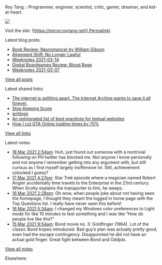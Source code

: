 Roy Tang :: Programmer, engineer, scientist, critic, gamer, dreamer, and kid-at-heart.

![](https://roytang.net/img/profile.jpg)

Visit the site: ![https://mirror.roytang.net](.Permalink)

Latest blog posts:
    

- [Book Review: Neuromancer by William Gibson](https://mirror.roytang.net/2021/03/book-review-neuromancer-by-william-gibson/)
- [Alignment Shift: No Longer Lawful](https://mirror.roytang.net/2021/03/alignment-shift-no-longer-lawful/)
- [Weeknotes 2021-03-14](https://mirror.roytang.net/2021/03/weeknotes-2021-03-14/)
- [Digital Boardgames Review: Blood Rage](https://mirror.roytang.net/2021/03/digital-boardgames-review-blood-rage/)
- [Weeknotes 2021-03-07](https://mirror.roytang.net/2021/03/weeknotes-2021-03-07/)

[View all posts](https://mirror.roytang.net/blog)

Latest shared links:
    

- [The internet is splitting apart. The Internet Archive wants to save it all forever.](https://mirror.roytang.net/2021/03/the-internet-is-splitting-apart-the-internet-archive-wants-to-save-it-all-forever/)
- [Stop Keeping Score](https://mirror.roytang.net/2021/03/stop-keeping-score/)
- [writings](https://mirror.roytang.net/2021/03/writings/)
- [An opinionated list of best practices for textual websites](https://mirror.roytang.net/2021/03/an-opinionated-list-of-best-practices-for-textual-websites/)
- [How I cut GTA Online loading times by 70%](https://mirror.roytang.net/2021/03/how-i-cut-gta-online-loading-times-by-70/)

[View all links](https://mirror.roytang.net/links)

Latest notes:
    

- [18 Mar 2021 2:54am](https://mirror.roytang.net/2021/03/1372380839728713730/): Huh, just found out someone with a nontrivial following on PH twitter has blocked me. Not anyone I know personally and not anyone I remember getting into any argument with, but still curious as I find myself largely inoffensive lol. Still, achievement unlocked I guess?
- [17 Mar 2021 4:27pm](https://mirror.roytang.net/2021/03/1372223129209208838/): Star Trek episode where a magician named Robert Angier accidentally time travels to the Enterprise in the 23rd century. When Scotty explains the transporter to him, he weeps.
- [16 Mar 2021 2:28pm](https://mirror.roytang.net/2021/03/gr4j6py/): Oh wow, when people joke about not having seen the homepage, I thought they meant the logged in home page with the Top Questions list. I really have never seen this before!
- [16 Mar 2021 5:34am](https://mirror.roytang.net/2021/03/4d1fb5fa3502d4df0ff4f70f9891a7c3/): I changed my Windows color preferences to Light mode for like 10 minutes to test something and I was like &ldquo;How do people live like this?&rdquo;
- [15 Mar 2021 9:54am](https://mirror.roytang.net/2021/03/273eae12d668c24135d4db358511c9d4/): Bond movie no. 3: Goldfinger (1964). Lot of the classic Bond tropes introduced. Bad guy&rsquo;s plan was actually pretty good, even had the escape contingency. Disappointed he did not have an actual gold finger. Great fight between Bond and Oddjob.

[View all notes](https://mirror.roytang.net/notes)

Elsewhere:
